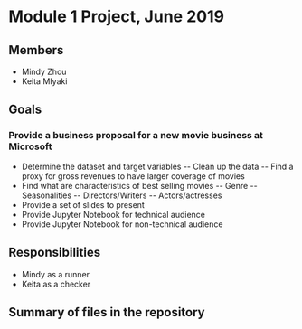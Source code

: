 # Module 1 Project, June 2019

## Members
- Mindy Zhou
- Keita MIyaki

## Goals
### Provide a business proposal for a new movie business at Microsoft
- Determine the dataset and target variables
-- Clean up the data
-- Find a proxy for gross revenues to have larger coverage of movies
- Find what are characteristics of best selling movies
-- Genre
-- Seasonalities
-- Directors/Writers
-- Actors/actresses
- Provide a set of slides to present
- Provide Jupyter Notebook for technical audience
- Provide Jupyter Notebook for non-technical audience

## Responsibilities
- Mindy as a runner
- Keita as a checker

## Summary of files in the repository


